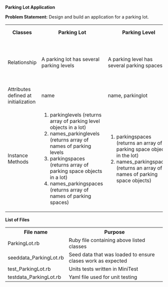 <b>Parking Lot Application</b>

<b>Problem Statement:</b> Design and build an application for a parking lot.

<table>
  <tr>
    <th>Classes</th>
    <th>Parking Lot</th> 
    <th>Parking Level</th>
    <th>Parking Space</th>
  </tr>
  <tr>
    <td>Relationship</td>
    <td>A parking lot has several parking levels</td> 
    <td>A parking level has several parking spaces</td>
    <td>Parking space is contained within a parking level and a parking lot</td>
  </tr>
  <tr>
    <td>Attributes defined at initialization</td>
    <td>name</td>
    <td>name, parkinglot</td>
    <td>name, parkinglevel</td>
  </tr>
  <tr>
    <td>Instance Methods</td>
    <td>
       <ol>
        <li>parkinglevels (returns array of parking level objects in a lot)</li>
        <li>names_parkinglevels (returns array of names of parking levels</li>
        <li>parkingspaces (returns array of parking space objects in a lot)</li>
        <li>names_parkingspaces (returns array of names of parking spaces)</li>
     </ol>
   </td>
   <td>
       <ol>
        <li>parkingspaces (returns an array of parking space objects in the lot)</li>
        <li>names_parkingspaces (returns an array of names of parking space objects)</li>
       </ol>
  </td>
  <td>Parkinglot (returns the parking lot to which it belongs to)</td>
 </tr>
</table>

<b>List of Files</b>
<table>
  <tr>
    <th>File name</th>
    <th>Purpose</th> 
  </tr>
  <tr>
    <td>ParkingLot.rb</td>
    <td>Ruby file containing above listed classes</td> 
  </tr>
  <tr>
    <td>seeddata_ParkingLot.rb</td>
    <td>Seed data that was loaded to ensure clases work as expected</td> 
  </tr>
    <tr>
    <td>test_ParkingLot.rb</td>
    <td>Units tests written in MiniTest</td> 
  </tr>
    <tr>
    <td>testdata_ParkingLot.rb</td>
    <td>Yaml file used for unit testing</td> 
  </tr>
  </table>

